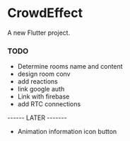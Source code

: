 # CrowdEffect

A new Flutter project.

### TODO

- Determine rooms name and content
- design room conv
- add reactions
- link google auth
- Link with firebase
- add RTC connections

------ LATER -------
- Animation information icon button
